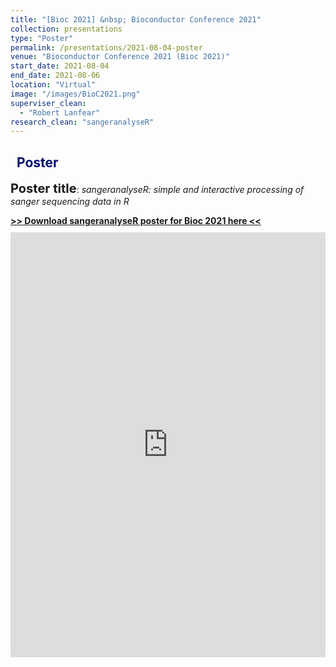 ```yaml
---
title: "[Bioc 2021] &nbsp; Bioconductor Conference 2021"
collection: presentations
type: "Poster"
permalink: /presentations/2021-08-04-poster
venue: "Bioconductor Conference 2021 (Bioc 2021)"
start_date: 2021-08-04
end_date: 2021-08-06
location: "Virtual"
image: "/images/BioC2021.png"
superviser_clean:
  - "Robert Lanfear"
research_clean: "sangeranalyseR"
---
```


<h2 style="color: #000f70"> <i class="fas fa-dot-circle" style="font-size:18px;"></i> &nbsp;&nbsp;Poster </h2>

<b style="font-size:15pt">Poster title</b>: <i>sangeranalyseR: simple and interactive processing of sanger sequencing data in R</i>

<div id="content_cv_pdf">
  <a href="https://storage.googleapis.com/storage.khchao.com/JHU%20PhD/Bioc2021/sangeranalyseR_poster.pdf" target="_blan"><b> >> Download sangeranalyseR poster for Bioc 2021 here <<</b></a>
  <p style="margin-top:10px">
    <iframe src="https://storage.googleapis.com/storage.khchao.com/JHU%20PhD/Bioc2021/sangeranalyseR_poster.pdf" width="100%" height="680" style="border:none;" scrolling="no"></iframe>
  </p>
</div>